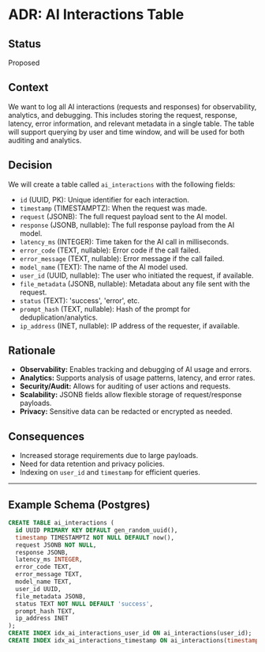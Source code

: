 # ADR: AI Interactions Table

## Status
Proposed

## Context
We want to log all AI interactions (requests and responses) for observability, analytics, and debugging. This includes storing the request, response, latency, error information, and relevant metadata in a single table. The table will support querying by user and time window, and will be used for both auditing and analytics.

## Decision
We will create a table called `ai_interactions` with the following fields:

- `id` (UUID, PK): Unique identifier for each interaction.
- `timestamp` (TIMESTAMPTZ): When the request was made.
- `request` (JSONB): The full request payload sent to the AI model.
- `response` (JSONB, nullable): The full response payload from the AI model.
- `latency_ms` (INTEGER): Time taken for the AI call in milliseconds.
- `error_code` (TEXT, nullable): Error code if the call failed.
- `error_message` (TEXT, nullable): Error message if the call failed.
- `model_name` (TEXT): The name of the AI model used.
- `user_id` (UUID, nullable): The user who initiated the request, if available.
- `file_metadata` (JSONB, nullable): Metadata about any file sent with the request.
- `status` (TEXT): 'success', 'error', etc.
- `prompt_hash` (TEXT, nullable): Hash of the prompt for deduplication/analytics.
- `ip_address` (INET, nullable): IP address of the requester, if available.

## Rationale
- **Observability:** Enables tracking and debugging of AI usage and errors.
- **Analytics:** Supports analysis of usage patterns, latency, and error rates.
- **Security/Audit:** Allows for auditing of user actions and requests.
- **Scalability:** JSONB fields allow flexible storage of request/response payloads.
- **Privacy:** Sensitive data can be redacted or encrypted as needed.

## Consequences
- Increased storage requirements due to large payloads.
- Need for data retention and privacy policies.
- Indexing on `user_id` and `timestamp` for efficient queries.

---

## Example Schema (Postgres)

```sql
CREATE TABLE ai_interactions (
  id UUID PRIMARY KEY DEFAULT gen_random_uuid(),
  timestamp TIMESTAMPTZ NOT NULL DEFAULT now(),
  request JSONB NOT NULL,
  response JSONB,
  latency_ms INTEGER,
  error_code TEXT,
  error_message TEXT,
  model_name TEXT,
  user_id UUID,
  file_metadata JSONB,
  status TEXT NOT NULL DEFAULT 'success',
  prompt_hash TEXT,
  ip_address INET
);
CREATE INDEX idx_ai_interactions_user_id ON ai_interactions(user_id);
CREATE INDEX idx_ai_interactions_timestamp ON ai_interactions(timestamp DESC);
``` 